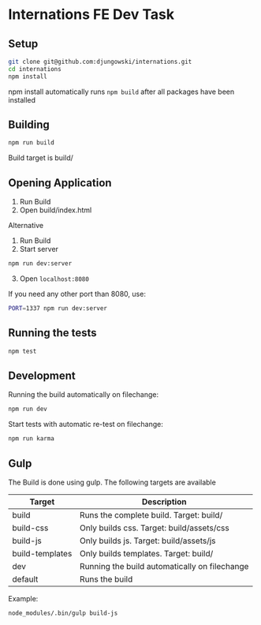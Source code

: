 # Internations FE Dev Task

## Setup
```bash
git clone git@github.com:djungowski/internations.git
cd internations
npm install
```
npm install automatically runs ```npm build``` after all packages have been installed

## Building
```bash
npm run build
```
Build target is build/

## Opening Application
1. Run Build
2. Open build/index.html

Alternative
1. Run Build
2. Start server
```bash
npm run dev:server
```
3. Open ```localhost:8080```

If you need any other port than 8080, use:
```bash
PORT=1337 npm run dev:server
```

## Running the tests
```bash
npm test
```

## Development
Running the build automatically on filechange:
```bash
npm run dev
```

Start tests with automatic re-test on filechange:
```bash
npm run karma
```

## Gulp
The Build is done using gulp. The following targets are available

|Target				|Description									|
|-------------------|-----------------------------------------------|
|build				|Runs the complete build. Target: build/		|
|build-css			|Only builds css. Target: build/assets/css		|
|build-js			|Only builds js. Target: build/assets/js		|
|build-templates	|Only builds templates. Target: build/			|
|dev				|Running the build automatically on filechange	|
|default			|Runs the build									|

Example:
```bash
node_modules/.bin/gulp build-js
```
